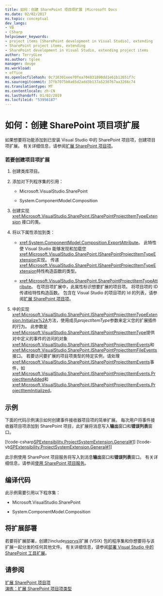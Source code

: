 ```yaml
---
title: 如何：创建 SharePoint 项目项扩展 |Microsoft Docs
ms.date: 02/02/2017
ms.topic: conceptual
dev_langs:
- VB
- CSharp
helpviewer_keywords:
- project items [SharePoint development in Visual Studio], extending
- SharePoint project items, extending
- SharePoint development in Visual Studio, extending project items
author: TerryGLee
ms.author: tglee
manager: douge
ms.workload:
- office
ms.openlocfilehash: 0c716301eee70fea704831890dd1e61b12651f7c
ms.sourcegitcommit: 37fb7075b0a65d2add3b137a5230767aa3266c74
ms.translationtype: MT
ms.contentlocale: zh-CN
ms.lasthandoff: 01/02/2019
ms.locfileid: "53956187"
---
```

# <a name="how-to-create-a-sharepoint-project-item-extension"></a>如何：创建 SharePoint 项目项扩展
  如果想要将功能添加到已安装 Visual Studio 中的 SharePoint 项目项，创建项目项扩展。 有关详细信息，请参阅[扩展 SharePoint 项目项](../sharepoint/extending-sharepoint-project-items.md)。  
  
### <a name="to-create-a-project-item-extension"></a>若要创建项目项扩展  
  
1.  创建类库项目。  
  
2.  添加对下列程序集的引用：  
  
    -   Microsoft.VisualStudio.SharePoint  
  
    -   System.ComponentModel.Composition  
  
3.  创建实现 <xref:Microsoft.VisualStudio.SharePoint.ISharePointProjectItemTypeExtension> 接口的类。  
  
4.  将以下属性添加到类：  
  
    -   <xref:System.ComponentModel.Composition.ExportAttribute>。 此特性使 Visual Studio 能够发现和加载您<xref:Microsoft.VisualStudio.SharePoint.ISharePointProjectItemTypeExtension>实现。 传递<xref:Microsoft.VisualStudio.SharePoint.ISharePointProjectItemTypeExtension>特性构造函数的类型。  
  
    -   <xref:Microsoft.VisualStudio.SharePoint.SharePointProjectItemTypeAttribute>。 在项目项扩展中，此属性标识想要扩展的项目项。 将项目项的 ID 传递给特性构造函数。 包含在 Visual Studio 的项目项的 Id 的列表，请参阅[扩展 SharePoint 项目项](../sharepoint/extending-sharepoint-project-items.md)。  
  
5.  中的实现<xref:Microsoft.VisualStudio.SharePoint.ISharePointProjectItemTypeExtension.Initialize%2A>方法，使用成员*projectItemType*参数来定义您的扩展插件的行为。 此参数是<xref:Microsoft.VisualStudio.SharePoint.ISharePointProjectItemType>提供对中定义的事件的访问的对象<xref:Microsoft.VisualStudio.SharePoint.ISharePointProjectItemEvents>和<xref:Microsoft.VisualStudio.SharePoint.ISharePointProjectItemFileEvents>接口。 若要访问要扩展的项目项类型的特定实例，请处理<xref:Microsoft.VisualStudio.SharePoint.ISharePointProjectItemEvents>事件，如<xref:Microsoft.VisualStudio.SharePoint.ISharePointProjectItemEvents.ProjectItemAdded>和<xref:Microsoft.VisualStudio.SharePoint.ISharePointProjectItemEvents.ProjectItemInitialized>。  
  
## <a name="example"></a>示例  
 下面的代码示例演示如何创建事件接收器项目项的简单扩展。 每次用户将事件接收器项目项添加到 SharePoint 项目，此扩展将消息写入**输出**窗口和**错误列表**窗口。  
  
 [!code-csharp[SPExtensibility.ProjectSystemExtension.General#1](../sharepoint/codesnippet/CSharp/projectsystemexamples/extension/projectitemextension.cs#1)]
 [!code-vb[SPExtensibility.ProjectSystemExtension.General#1](../sharepoint/codesnippet/VisualBasic/projectsystemexamples/extension/projectitemextension.vb#1)]  
  
 此示例使用 SharePoint 项目服务将写入到消息**输出**窗口和**错误列表**窗口。 有关详细信息，请参阅[使用 SharePoint 项目服务](../sharepoint/using-the-sharepoint-project-service.md)。  
  
## <a name="compile-the-code"></a>编译代码  
 此示例需要引用以下程序集：  
  
-   Microsoft.VisualStudio.SharePoint  
  
-   System.ComponentModel.Composition  
  
## <a name="deploy-the-extension"></a>将扩展部署  
 若要将扩展部署，创建[!include[vsprvs](../sharepoint/includes/vsprvs-md.md)]扩展 (VSIX) 包的程序集和你想要将与该扩展一起分发的任何其他文件。 有关详细信息，请参阅[部署 Visual Studio 中的 SharePoint 工具扩展](../sharepoint/deploying-extensions-for-the-sharepoint-tools-in-visual-studio.md)。  
  
## <a name="see-also"></a>请参阅
 [扩展 SharePoint 项目项](../sharepoint/extending-sharepoint-project-items.md)   
 [演练：扩展 SharePoint 项目项类型](../sharepoint/walkthrough-extending-a-sharepoint-project-item-type.md)  
